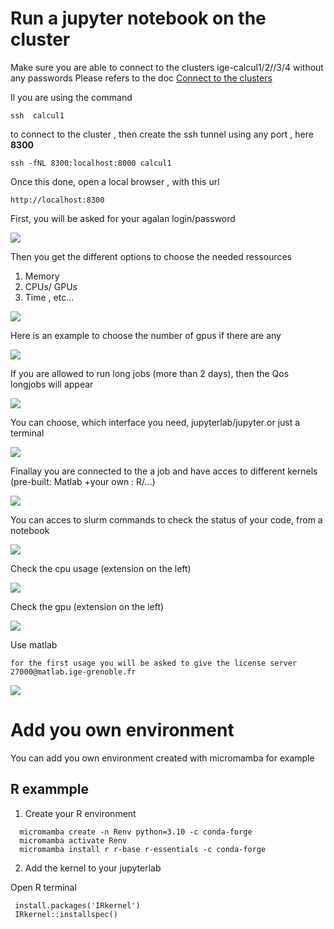 # Run a jupyter notebook on the cluster

Make sure you are able to connect to the clusters ige-calcul1/2//3/4 without any passwords
Please refers to the doc [Connect to the clusters](../Ige/ige-calcul1.md)

Il you are using the command 

```
ssh  calcul1
```

to connect to the cluster , then create the ssh tunnel using any port , here **8300**

```
ssh -fNL 8300:localhost:8000 calcul1
```

Once this done, open a local browser , with this url

```
http://localhost:8300
```

First, you will be asked for your agalan login/password

![](./images/jupyterhub1.PNG)

Then you get the different options to choose the needed ressources
1. Memory
2. CPUs/ GPUs
3. Time , etc...

![](./images/jupyterhub2.PNG)

Here is an example to choose the number of gpus if there are any

![](./images/jupyterhub2bisgpu.PNG)

If you are allowed to run long jobs (more than 2 days), then the Qos longjobs will appear

![](./images/jupyterhub2bislong.PNG)

You can choose, which interface you need, jupyterlab/jupyter or just a terminal

![](./images/jupyterhub2bisterm.PNG)

Finallay you are connected to the a job and have acces to different kernels (pre-built: Matlab +your own : R/...)

![](./images/jupyterhub3.PNG)


You can acces to slurm commands to check the status of your code, from a notebook

![](./images/slurm_magics.PNG)

Check the cpu usage (extension on the left)

![](./images/cpu_usage.PNG)

Check the gpu (extension on the left)

![](./images/gpu_usage.PNG)

Use matlab

```{Note}
for the first usage you will be asked to give the license server 
27000@matlab.ige-grenoble.fr

```
![](./images/matlab.PNG)

# Add you own environment

You can add you own environment created with micromamba for example

## R exammple

1. Create your R environment
```
  micromamba create -n Renv python=3.10 -c conda-forge
  micromamba activate Renv
  micromamba install r r-base r-essentials -c conda-forge
```
2. Add the kernel to your jupyterlab

Open R terminal

```
 install.packages('IRkernel')
 IRkernel::installspec()
```
